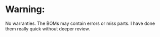 # Warning:

No warranties. The BOMs may contain errors or miss parts. I have done them really quick without deeper review.
